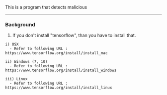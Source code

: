 This is a program that detects malicious

---------
### Background

  1. If you don't install "tensorflow", than you have to install that.
    
    i) OSX
      - Refer to following URL : https://www.tensorflow.org/install/install_mac
    
    ii) Windows (7, 10)
      - Refer to following URL : https://www.tensorflow.org/install/install_windows
    
    iii) Linux
      - Refer to following URL : https://www.tensorflow.org/install/install_linux
      
